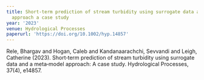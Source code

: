 ```yaml
---
title: Short‐term prediction of stream turbidity using surrogate data and a meta‐model
  approach a case study
year: '2023'
venue: Hydrological Processes
paperurl: 'https://doi.org/10.1002/hyp.14857'
---
```

Rele, Bhargav and Hogan, Caleb and Kandanaarachchi, Sevvandi and Leigh, Catherine (2023). Short‐term prediction of stream turbidity using surrogate data and a meta‐model approach: A case study. Hydrological Processes, 37(4), e14857.

